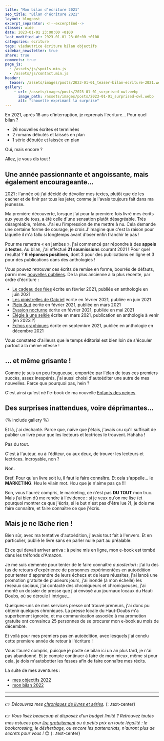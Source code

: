```yaml
---
title: "Mon bilan d'écriture 2021"
seo_title: "Bilan d'écriture 2021"
layout: blogpost
excerpt_separator: <!--excerptEnd-->
classes: wide
date: 2023-01-01 23:00:00 +0100
last_modified_at: 2023-01-01 23:00:00 +0100
categories: ecriture
tags: viedautrice écriture bilan objectifs
sidebar_newsletter: true
share: true
comments: true
page_js:
  - /assets/js/spoils.min.js
  - /assets/js/contact.min.js
header:
  teaser: /assets/images/posts/2023-01-01_teaser-bilan-ecriture-2021.webp
gallery:
    - url: /assets/images/posts/2023-01-01_surprised-owl.webp
      image_path: /assets/images/posts/2023-01-01_surprised-owl.webp
      alt: "chouette exprimant la surprise"
---
```


En 2021, après 18&nbsp;ans d'interruption, je reprenais l'écriture&hellip; Pour quel bilan&nbsp;?
<!--excerptEnd-->
- 26 nouvelles écrites et terminées
- 2 romans débutés et laissés en plan
- 1 série débutée et laissée en plan

Oui, mais encore&nbsp;?

Allez, je vous dis tout&nbsp;!


## Une année passionnante et angoissante, mais également encourageante&hellip;

2021&nbsp;: l'année où j'ai décidé de dévoiler mes textes, plutôt que de les cacher et de finir par tous les jeter, comme je l'avais toujours fait dans ma jeunesse.

Ma première découverte, lorsque j'ai pour la première fois livré mes écrits aux yeux de tous, a été celle d'une sensation plutôt désagréable. Très désagréable, même. J'ai eu l'impression de me mettre à nu. Cela demande une certaine forme de courage, je crois.J'imagine que c'est la raison pour laquelle il m'a fallu si longtemps avant d'oser enfin franchir le pas&nbsp;!

Pour me remettre &laquo;&nbsp;en jambes&nbsp;&raquo;, j'ai commencé par répondre à des **appels à textes**. Au bilan, j'ai effectué **21&nbsp;soumissions** courant 2021&nbsp;! Pour quel résultat&nbsp;? **6&nbsp;réponses positives**, dont 3 pour des publications en ligne et 3 pour des publications dans des anthologies&nbsp;!

Vous pouvez retrouver ces écrits de remise en forme, bourrés de défauts, parmi mes [nouvelles publiées](/publications). De la plus ancienne à la plus récente, par ordre d'écriture&nbsp;:

- [Le cadeau des fées](/publications/le-cadeau-des-fees) écrite en février&nbsp;2021, publiée en anthologie en juin&nbsp;2021
- [Les pipistrelles de Gabriel](/publications/les-pipistrelles-de-gabriel) écrite en février&nbsp;2021, publiée en juin&nbsp;2021
- [Plein Sud](/publications/plein-sud) écrite en février&nbsp;2021, publiée en mars&nbsp;2021
- [Évasion nocturne](/publications/evasion-nocturne) écrite en février&nbsp;2021, publiée en mai&nbsp;2021
- [Élégie à une selkie](/publications/elegie-a-une-selkie) écrite en mars&nbsp;2021, publication en anthologie à venir (en 2023&nbsp;?)
- [Échos graphiques](/publications/echos-graphiques) écrite en septembre&nbsp;2021, publiée en anthologie en décembre&nbsp;2021

Vous constatez d'ailleurs que le temps éditorial est bien loin de s'écouler partout à la même vitesse&nbsp;!


## &hellip; et même grisante&nbsp;!

Comme je suis un peu fougueuse, emportée par l'élan de tous ces premiers succès, assez inespérés, j'ai aussi choisi d'autoéditer une autre de mes nouvelles. Parce que pourquoi pas, hein&nbsp;?

C'est ainsi qu'est né l'e-book de ma nouvelle [Enfants des neiges](/publications/enfants-des-neiges).


## Des surprises inattendues, voire déprimantes&hellip;

{% include gallery %}

Et là, j'ai déchanté. Parce que, naïve que j'étais, j'avais cru qu'il suffisait de publier un livre pour que les lecteurs et lectrices le trouvent. Hahaha&nbsp;!

Pas du tout.

C'est à l'auteur, ou à l'éditeur, ou aux deux, de trouver les lecteurs et lectrices. Incroyable, non&nbsp;?

Non.

Bref. Pour qu'un livre soit lu, il faut le faire connaître. Et cela s'appelle&hellip; le **MARKETING**. Hou le vilain mot. Hou que je n'aime pas ça&nbsp;!!!

Bon, vous l'aurez compris, le marketing, ce n'est pas **DU TOUT** mon truc. Mais j'ai bien dû me rendre à l'évidence&nbsp;: si je veux qu'on me lise (et pourquoi montrer ce que j'écris, si le but n'est pas d'être lue&nbsp;?), je dois me faire connaître, et faire connaître ce que j'écris.


## Mais je ne lâche rien&nbsp;!

Bien sûr, avec ma tentative d'autoédition, j'avais tout fait à l'envers. Et en particulier, publié le livre sans en parler nulle part au préalable. 

Et ce qui devait arriver arriva&nbsp;: à peine mis en ligne, mon e-book est tombé dans les tréfonds d'Amazon.

Je me suis démenée pour tenter de le faire connaître *a posteriori*&nbsp;: j'ai lu des tas de retours d'expérience de personnes expérimentées en autoédition pour tenter d'apprendre de leurs échecs et de leurs réussites, j'ai lancé une promotion gratuite de plusieurs jours, j'ai inondé (à mon échelle) les réseaux sociaux, j'ai contacté des chroniqueurs et chroniqueuses, j'ai monté un dossier de presse que j'ai envoyé aux journaux locaux du Haut-Doubs, où se déroule l'intrigue&hellip;

Quelques-uns de mes services presse ont trouvé preneurs, j'ai donc pu obtenir quelques chroniques. La presse locale du Haut-Doubs m'a superbement ignorée, et ma communication associée à ma promotion gratuite ont convaincu 25&nbsp;personnes de se procurer mon e-book au mois de décembre.

Et voilà pour mes premiers pas en autoédition, avec lesquels j'ai conclu cette première année de retour à l'écriture&nbsp;!

Vous l'aurez compris, puisque je poste ce bilan ici un an plus tard, je n'ai pas abandonné. Et je compte continuer à faire de mon mieux, même si pour cela, je dois m'autobotter les fesses afin de faire connaître mes récits.

La suite de mes aventures&nbsp;:
* [mes objectifs 2022](/ecriture/2023/01/28/objectifs-écriture-2022.html)
* [mon bilan 2022](/ecriture/2023/01/28/bilan-écriture-2022.html)



---
---
👉 *Découvrez mes [chroniques de livres et séries](/blog/tags#chronique).*
{: .text-center}

👉 *Vous lisez beaucoup et disposez d'un budget limité&nbsp;? Retrouvez toutes mes astuces pour [lire gratuitement](/lecture/2022/08/22/lire-gratuitement.html) ou à petits prix en toute légalité&nbsp;: le bookcrossing, le désherbage, ou encore les partenariats, n'auront plus de secrets pour vous&nbsp;!* 😉
{: .text-center}